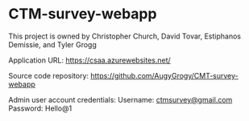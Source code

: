 # CTM-survey-webapp

This project is owned by Christopher Church, David Tovar, Estiphanos Demissie, and Tyler Grogg

Application URL: https://csaa.azurewebsites.net/

Source code repository: https://github.com/AugyGrogy/CMT-survey-webapp

Admin user account credentials: 
Username: ctmsurvey@gmail.com
Password: Hello@1
